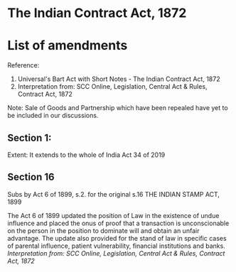 # The Indian Contract Act, 1872

# List of amendments

Reference:
1. Universal's Bart Act with Short Notes - The Indian Contract Act, 1872
1. Interpretation from: SCC Online, Legislation, Central Act & Rules, Contract Act, 1872

Note: Sale of Goods and Partnership which have been
repealed have yet to be included in our discussions.


## Section 1:
Extent: It extends to the whole of India
  Act 34 of 2019

## Section 16
  Subs by Act 6 of 1899, s.2. for the original s.16
THE INDIAN STAMP ACT, 1899

The Act 6 of 1899 updated the position of Law in the existence of undue influence and placed the onus of proof that a transaction is unconscionable on the person in the position to dominate will and obtain an unfair advantage. The update also provided for the stand of law in specific cases of parental influence, patient vulnerability, financial institutions and banks. *Interpretation from: SCC Online, Legislation, Central Act & Rules, Contract Act, 1872*

## 